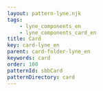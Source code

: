```yaml
---
layout: pattern-lyne.njk
tags: 
    - lyne_components_en
    - lyne_components_card_en
title: Card
key: card-lyne_en
parent: card-folder-lyne_en
keywords: card
order: 100
patternId: sbbCard
patternDirectory: card
---
```

